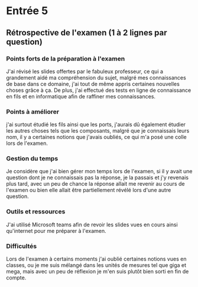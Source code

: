 # Entrée 5
## Rétrospective de l'examen (1 à 2 lignes par question)

### Points forts de la préparation à l'examen
J'ai révisé les slides offertes par le fabuleux professeur, ce qui a grandement aidé ma compréhension du sujet, malgré mes connaissances de base dans ce domaine, j'ai tout de même appris certaines nouvelles choses grâce à ça. De plus, j'ai effectué des tests en ligne de connaissance en fils et en informatique afin de raffiner mes connaissances. 

### Points à améliorer
j'ai surtout étudié les fils ainsi que les ports, j'aurais dû également étudier les autres choses tels que les composants, malgré que je connaissais leurs nom, il y a certaines notions que j'avais oubliés, ce qui m'a posé une colle lors de l'examen.

### Gestion du temps
Je considère que j'ai bien gérer mon temps lors de l'examen, si il y avait une question dont je ne connaissais pas la réponse, je la passais et j'y revenais plus tard, avec un peu de chance la réponse allait me revenir au cours de l'examen ou bien elle allait être partiellement révélé lors d'une autre question.

### Outils et ressources
J'ai utilisé Microsoft teams afin de revoir les slides vues en cours ainsi qu'internet pour me préparer à l'examen.

### Difficultés
Lors de l'examen à certains moments j'ai oublié certaines notions vues en classes, ou je me suis mélangé dans les unités de mesures tel que giga et mega, mais avec un peu de réflexion je m'en suis plutôt bien sorti en fin de compte.

